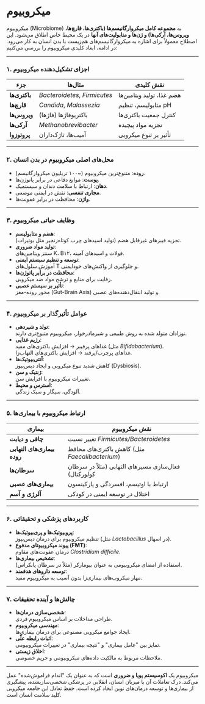# میکروبیوم 
میکروبیوم (Microbiome) به **مجموعه کامل میکروارگانیسم‌ها (باکتری‌ها، قارچ‌ها، ویروس‌ها، آرکی‌ها) و ژن‌ها و متابولیت‌های آنها** در یک محیط خاص اطلاق می‌شود. این اصطلاح معمولاً برای اشاره به میکروارگانیسم‌های هم‌زیست با بدن انسان به کار می‌رود. در ادامه، ابعاد کلیدی میکروبیوم را بررسی می‌کنیم:

---

### **۱. اجزای تشکیل‌دهنده میکروبیوم**
| جزء          | مثال‌ها                          | نقش کلیدی                     |
|--------------|----------------------------------|-------------------------------|
| **باکتری‌ها**  | *Bacteroidetes*, *Firmicutes*    | هضم غذا، تولید ویتامین‌ها      |
| **قارچ‌ها**    | *Candida*, *Malassezia*         | متابولیسم، تنظیم pH           |
| **ویروس‌ها**   | باکتریوفاژها (فاژها)             | کنترل جمعیت باکتری‌ها          |
| **آرکی‌ها**   | *Methanobrevibacter*             | تجزیه مواد پیچیده             |
| **پروتوزوا**  | آمیب‌ها، تاژک‌داران               | تأثیر بر تنوع میکروبی         |

---

### **۲. محل‌های اصلی میکروبیوم در بدن انسان**
- **روده**: متنوع‌ترین میکروبیوم (~۱۰۰ تریلیون میکروارگانیسم).  
- **پوست**: موانع دفاعی در برابر پاتوژن‌ها.  
- **دهان**: ارتباط با سلامت دندان و سیستمیک.  
- **مجاری تنفسی**: نقش در ایمنی موضعی.  
- **واژن**: محافظت در برابر عفونت‌ها.

---

### **۳. وظایف حیاتی میکروبیوم**
- **هضم و متابولیسم**:  
  تجزیه فیبرهای غیرقابل هضم (تولید اسیدهای چرب کوتاه‌زنجیر مثل بوتیرات).  
- **تولید مواد ضروری**:  
  سنتز ویتامین‌های K، B۱۲، فولات و اسیدهای آمینه.  
- **توسعه و تنظیم سیستم ایمنی**:  
  آموزش سلول‌های T و جلوگیری از واکنش‌های خودایمنی.  
- **محافظت در برابر پاتوژن‌ها**:  
  رقابت برای منابع و ترشح مواد ضد میکروبی.  
- **تأثیر بر سیستم عصبی**:  
  محور روده-مغز (Gut-Brain Axis) و تولید انتقال‌دهنده‌های عصبی.

---

### **۴. عوامل تأثیرگذار بر میکروبیوم**
- **تولد و شیردهی**:  
  نوزادان متولد شده به روش طبیعی و شیرمادرخوار، میکروبیوم متنوع‌تری دارند.  
- **رژیم غذایی**:  
  غذاهای پرفیبر → افزایش باکتری‌های مفید (مثل *Bifidobacterium*).  
  غذاهای پرچرب/پرقند → افزایش باکتری‌های التهاب‌زا.  
- **آنتی‌بیوتیک‌ها**:  
  کاهش شدید تنوع میکروبی و ایجاد دیس‌بیوز (Dysbiosis).  
- **ژنتیک و سن**:  
  تغییرات میکروبیوم با افزایش سن.  
- **استرس و محیط**:  
  آلودگی، سیگار و سبک زندگی.

---

### **۵. ارتباط میکروبیوم با بیماری‌ها**
| بیماری                 | نقش میکروبیوم                     |
|------------------------|-----------------------------------|
| **چاقی و دیابت**       | تغییر نسبت *Firmicutes/Bacteroidetes* |
| **بیماری‌های التهابی روده** | کاهش باکتری‌های محافظ (مثل *Faecalibacterium*) |
| **سرطان‌ها**           | فعال‌سازی مسیرهای التهابی (مثلاً در سرطان کولورکتال) |
| **بیماری‌های عصبی**    | ارتباط با اوتیسم، افسردگی و پارکینسون |
| **آلرژی و آسم**        | اختلال در توسعه ایمنی در کودکی    |

---

### **۶. کاربردهای پزشکی و تحقیقاتی**
- **پروبیوتیک‌ها و پری‌بیوتیک‌ها**:  
  تنظیم میکروبیوم برای درمان دیس‌بیوز (مثل *Lactobacillus* در اسهال).  
- **پیوند میکروبیوتای مدفوع (FMT)**:  
  درمان عفونت‌های مقاوم *Clostridium difficile*.  
- **تشخیص بیماری‌ها**:  
  استفاده از امضای میکروبیومی به عنوان بیومارکر (مثلاً در سرطان پانکراس).  
- **توسعه داروهای هدفمند**:  
  مهار میکروب‌های بیماری‌زا بدون آسیب به میکروبیوم مفید.
---

### **۷. چالش‌ها و آینده تحقیقات**
- **شخصی‌سازی درمان‌ها**:  
  طراحی مداخلات بر اساس میکروبیوم فردی.  
- **مهندسی میکروبیوم**:  
  ایجاد جوامع میکروبی مصنوعی برای درمان بیماری‌ها.  
- **اثبات رابطه علّی**:  
  تمایز بین "عامل بیماری" و "نتیجه بیماری" در تغییرات میکروبیومی.  
- **اخلاق زیستی**:  
  ملاحظات مربوط به مالکیت داده‌های میکروبیومی و حریم خصوصی.

---

میکروبیوم یک **اکوسیستم پویا و ضروری** است که به عنوان یک "اندام فراموش‌شده" عمل می‌کند. درک تعاملات آن با میزبان انسان، انقلابی در پزشکی شخصی‌سازیشده، پیشگیری از بیماری‌ها و توسعه درمان‌های نوین ایجاد کرده است. حفظ تعادل این جامعه میکروبی کلید سلامت انسان است.
